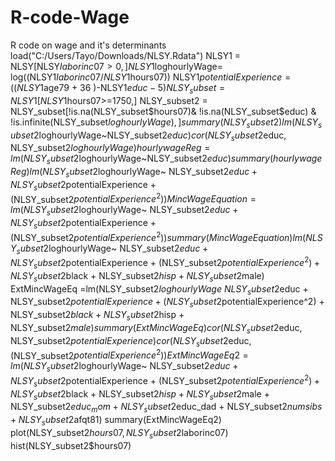 # R-code-Wage
R code on wage and it's determinants
load("C:/Users/Tayo/Downloads/NLSY.Rdata")
NLSY1 = NLSY[NLSY$laborinc07>0,]
NLSY1$loghourlyWage= log((NLSY1$laborinc07/NLSY1$hours07))
NLSY1$potentialExperience= ((NLSY1$age79 + 36 )-NLSY1$educ-5)
NLSY_subset = NLSY1[NLSY1$hours07>=1750,]
NLSY_subset2 = NLSY_subset[!is.na(NLSY_subset$hours07)& !is.na(NLSY_subset$educ) & !is.infinite(NLSY_subset$loghourlyWage),]
summary(NLSY_subset2)
lm(NLSY_subset2$loghourlyWage~NLSY_subset2$educ)
cor(NLSY_subset2$educ, NLSY_subset2$loghourlyWage)
hourlywageReg = lm(NLSY_subset2$loghourlyWage~NLSY_subset2$educ)
summary(hourlywageReg)
lm(NLSY_subset2$loghourlyWage~ NLSY_subset2$educ + NLSY_subset2$potentialExperience + (NLSY_subset2$potentialExperience^2))
MincWageEquation = lm(NLSY_subset2$loghourlyWage~ NLSY_subset2$educ + NLSY_subset2$potentialExperience + (NLSY_subset2$potentialExperience^2))
summary(MincWageEquation)
lm(NLSY_subset2$loghourlyWage~ NLSY_subset2$educ + NLSY_subset2$potentialExperience + (NLSY_subset2$potentialExperience^2) + NLSY_subset2$black + NLSY_subset2$hisp + NLSY_subset2$male)
ExtMincWageEq =lm(NLSY_subset2$loghourlyWage~ NLSY_subset2$educ + NLSY_subset2$potentialExperience + (NLSY_subset2$potentialExperience^2) + NLSY_subset2$black + NLSY_subset2$hisp + NLSY_subset2$male)
summary(ExtMincWageEq)
cor(NLSY_subset2$educ, NLSY_subset2$potentialExperience)
cor(NLSY_subset2$educ, (NLSY_subset2$potentialExperience^2))
ExtMincWageEq2 =lm(NLSY_subset2$loghourlyWage~ NLSY_subset2$educ + NLSY_subset2$potentialExperience + (NLSY_subset2$potentialExperience^2) + NLSY_subset2$black + NLSY_subset2$hisp + NLSY_subset2$male + NLSY_subset2$educ_mom + NLSY_subset2$educ_dad + NLSY_subset2$numsibs + NLSY_subset2$afqt81)
summary(ExtMincWageEq2)
plot(NLSY_subset2$hours07,NLSY_subset2$laborinc07)
hist(NLSY_subset2$hours07)
